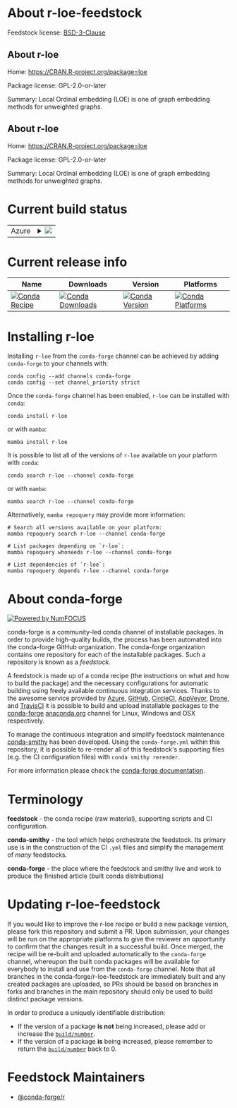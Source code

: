 About r-loe-feedstock
=====================

Feedstock license: [BSD-3-Clause](https://github.com/conda-forge/r-loe-feedstock/blob/main/LICENSE.txt)


About r-loe
-----------

Home: https://CRAN.R-project.org/package=loe

Package license: GPL-2.0-or-later

Summary: Local Ordinal embedding (LOE) is one of graph embedding methods for unweighted graphs.

About r-loe
-----------

Home: https://CRAN.R-project.org/package=loe

Package license: GPL-2.0-or-later

Summary: Local Ordinal embedding (LOE) is one of graph embedding methods for unweighted graphs.

Current build status
====================


<table>
    
  <tr>
    <td>Azure</td>
    <td>
      <details>
        <summary>
          <a href="https://dev.azure.com/conda-forge/feedstock-builds/_build/latest?definitionId=5180&branchName=main">
            <img src="https://dev.azure.com/conda-forge/feedstock-builds/_apis/build/status/r-loe-feedstock?branchName=main">
          </a>
        </summary>
        <table>
          <thead><tr><th>Variant</th><th>Status</th></tr></thead>
          <tbody><tr>
              <td>linux_64_r_base4.3</td>
              <td>
                <a href="https://dev.azure.com/conda-forge/feedstock-builds/_build/latest?definitionId=5180&branchName=main">
                  <img src="https://dev.azure.com/conda-forge/feedstock-builds/_apis/build/status/r-loe-feedstock?branchName=main&jobName=linux&configuration=linux%20linux_64_r_base4.3" alt="variant">
                </a>
              </td>
            </tr><tr>
              <td>linux_64_r_base4.4</td>
              <td>
                <a href="https://dev.azure.com/conda-forge/feedstock-builds/_build/latest?definitionId=5180&branchName=main">
                  <img src="https://dev.azure.com/conda-forge/feedstock-builds/_apis/build/status/r-loe-feedstock?branchName=main&jobName=linux&configuration=linux%20linux_64_r_base4.4" alt="variant">
                </a>
              </td>
            </tr><tr>
              <td>osx_64_r_base4.3</td>
              <td>
                <a href="https://dev.azure.com/conda-forge/feedstock-builds/_build/latest?definitionId=5180&branchName=main">
                  <img src="https://dev.azure.com/conda-forge/feedstock-builds/_apis/build/status/r-loe-feedstock?branchName=main&jobName=osx&configuration=osx%20osx_64_r_base4.3" alt="variant">
                </a>
              </td>
            </tr><tr>
              <td>osx_64_r_base4.4</td>
              <td>
                <a href="https://dev.azure.com/conda-forge/feedstock-builds/_build/latest?definitionId=5180&branchName=main">
                  <img src="https://dev.azure.com/conda-forge/feedstock-builds/_apis/build/status/r-loe-feedstock?branchName=main&jobName=osx&configuration=osx%20osx_64_r_base4.4" alt="variant">
                </a>
              </td>
            </tr><tr>
              <td>win_64_r_base4.3</td>
              <td>
                <a href="https://dev.azure.com/conda-forge/feedstock-builds/_build/latest?definitionId=5180&branchName=main">
                  <img src="https://dev.azure.com/conda-forge/feedstock-builds/_apis/build/status/r-loe-feedstock?branchName=main&jobName=win&configuration=win%20win_64_r_base4.3" alt="variant">
                </a>
              </td>
            </tr><tr>
              <td>win_64_r_base4.4</td>
              <td>
                <a href="https://dev.azure.com/conda-forge/feedstock-builds/_build/latest?definitionId=5180&branchName=main">
                  <img src="https://dev.azure.com/conda-forge/feedstock-builds/_apis/build/status/r-loe-feedstock?branchName=main&jobName=win&configuration=win%20win_64_r_base4.4" alt="variant">
                </a>
              </td>
            </tr>
          </tbody>
        </table>
      </details>
    </td>
  </tr>
</table>

Current release info
====================

| Name | Downloads | Version | Platforms |
| --- | --- | --- | --- |
| [![Conda Recipe](https://img.shields.io/badge/recipe-r--loe-green.svg)](https://anaconda.org/conda-forge/r-loe) | [![Conda Downloads](https://img.shields.io/conda/dn/conda-forge/r-loe.svg)](https://anaconda.org/conda-forge/r-loe) | [![Conda Version](https://img.shields.io/conda/vn/conda-forge/r-loe.svg)](https://anaconda.org/conda-forge/r-loe) | [![Conda Platforms](https://img.shields.io/conda/pn/conda-forge/r-loe.svg)](https://anaconda.org/conda-forge/r-loe) |

Installing r-loe
================

Installing `r-loe` from the `conda-forge` channel can be achieved by adding `conda-forge` to your channels with:

```
conda config --add channels conda-forge
conda config --set channel_priority strict
```

Once the `conda-forge` channel has been enabled, `r-loe` can be installed with `conda`:

```
conda install r-loe
```

or with `mamba`:

```
mamba install r-loe
```

It is possible to list all of the versions of `r-loe` available on your platform with `conda`:

```
conda search r-loe --channel conda-forge
```

or with `mamba`:

```
mamba search r-loe --channel conda-forge
```

Alternatively, `mamba repoquery` may provide more information:

```
# Search all versions available on your platform:
mamba repoquery search r-loe --channel conda-forge

# List packages depending on `r-loe`:
mamba repoquery whoneeds r-loe --channel conda-forge

# List dependencies of `r-loe`:
mamba repoquery depends r-loe --channel conda-forge
```


About conda-forge
=================

[![Powered by
NumFOCUS](https://img.shields.io/badge/powered%20by-NumFOCUS-orange.svg?style=flat&colorA=E1523D&colorB=007D8A)](https://numfocus.org)

conda-forge is a community-led conda channel of installable packages.
In order to provide high-quality builds, the process has been automated into the
conda-forge GitHub organization. The conda-forge organization contains one repository
for each of the installable packages. Such a repository is known as a *feedstock*.

A feedstock is made up of a conda recipe (the instructions on what and how to build
the package) and the necessary configurations for automatic building using freely
available continuous integration services. Thanks to the awesome service provided by
[Azure](https://azure.microsoft.com/en-us/services/devops/), [GitHub](https://github.com/),
[CircleCI](https://circleci.com/), [AppVeyor](https://www.appveyor.com/),
[Drone](https://cloud.drone.io/welcome), and [TravisCI](https://travis-ci.com/)
it is possible to build and upload installable packages to the
[conda-forge](https://anaconda.org/conda-forge) [anaconda.org](https://anaconda.org/)
channel for Linux, Windows and OSX respectively.

To manage the continuous integration and simplify feedstock maintenance
[conda-smithy](https://github.com/conda-forge/conda-smithy) has been developed.
Using the ``conda-forge.yml`` within this repository, it is possible to re-render all of
this feedstock's supporting files (e.g. the CI configuration files) with ``conda smithy rerender``.

For more information please check the [conda-forge documentation](https://conda-forge.org/docs/).

Terminology
===========

**feedstock** - the conda recipe (raw material), supporting scripts and CI configuration.

**conda-smithy** - the tool which helps orchestrate the feedstock.
                   Its primary use is in the construction of the CI ``.yml`` files
                   and simplify the management of *many* feedstocks.

**conda-forge** - the place where the feedstock and smithy live and work to
                  produce the finished article (built conda distributions)


Updating r-loe-feedstock
========================

If you would like to improve the r-loe recipe or build a new
package version, please fork this repository and submit a PR. Upon submission,
your changes will be run on the appropriate platforms to give the reviewer an
opportunity to confirm that the changes result in a successful build. Once
merged, the recipe will be re-built and uploaded automatically to the
`conda-forge` channel, whereupon the built conda packages will be available for
everybody to install and use from the `conda-forge` channel.
Note that all branches in the conda-forge/r-loe-feedstock are
immediately built and any created packages are uploaded, so PRs should be based
on branches in forks and branches in the main repository should only be used to
build distinct package versions.

In order to produce a uniquely identifiable distribution:
 * If the version of a package **is not** being increased, please add or increase
   the [``build/number``](https://docs.conda.io/projects/conda-build/en/latest/resources/define-metadata.html#build-number-and-string).
 * If the version of a package **is** being increased, please remember to return
   the [``build/number``](https://docs.conda.io/projects/conda-build/en/latest/resources/define-metadata.html#build-number-and-string)
   back to 0.

Feedstock Maintainers
=====================

* [@conda-forge/r](https://github.com/conda-forge/r/)

